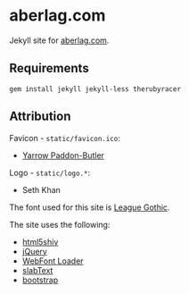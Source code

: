 aberlag.com
===========

Jekyll site for [aberlag.com](http://aberlag.com).

Requirements
------------

    gem install jekyll jekyll-less therubyracer

Attribution
-----------

Favicon - `static/favicon.ico`:

- [Yarrow Paddon-Butler](mailto:yarrowpb@gmail.com)

Logo - `static/logo.*`:

- Seth Khan

The font used for this site is [League Gothic](https://github.com/theleagueof/league-gothic).

The site uses the following:

- [html5shiv](http://github.com/aFarkas/html5shiv)
- [jQuery](http://jquery.com/)
- [WebFont Loader](https://developers.google.com/webfonts/docs/webfont_loader)
- [slabText](http://github.com/freqdec/slabText)
- [bootstrap](http://twitter.github.com/bootstrap/)

